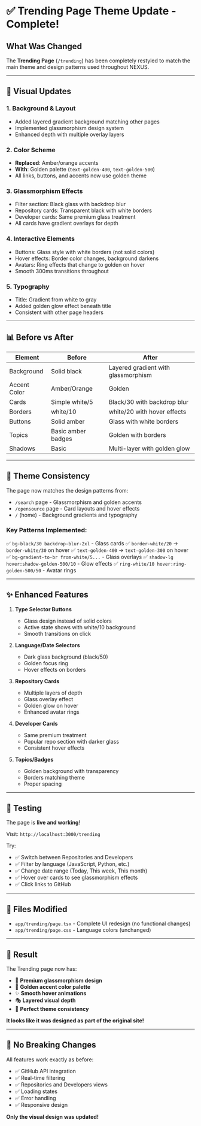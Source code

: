 # ✅ Trending Page Theme Update - Complete!

## What Was Changed

The **Trending Page** (`/trending`) has been completely restyled to match the main theme and design patterns used throughout NEXUS.

---

## 🎨 Visual Updates

### 1. **Background & Layout**
- Added layered gradient background matching other pages
- Implemented glassmorphism design system
- Enhanced depth with multiple overlay layers

### 2. **Color Scheme**
- **Replaced**: Amber/orange accents
- **With**: Golden palette (`text-golden-400`, `text-golden-500`)
- All links, buttons, and accents now use golden theme

### 3. **Glassmorphism Effects**
- Filter section: Black glass with backdrop blur
- Repository cards: Transparent black with white borders
- Developer cards: Same premium glass treatment
- All cards have gradient overlays for depth

### 4. **Interactive Elements**
- Buttons: Glass style with white borders (not solid colors)
- Hover effects: Border color changes, background darkens
- Avatars: Ring effects that change to golden on hover
- Smooth 300ms transitions throughout

### 5. **Typography**
- Title: Gradient from white to gray
- Added golden glow effect beneath title
- Consistent with other page headers

---

## 📊 Before vs After

| Element | Before | After |
|---------|--------|-------|
| Background | Solid black | Layered gradient with glassmorphism |
| Accent Color | Amber/Orange | Golden |
| Cards | Simple white/5 | Black/30 with backdrop blur |
| Borders | white/10 | white/20 with hover effects |
| Buttons | Solid amber | Glass with white borders |
| Topics | Basic amber badges | Golden with borders |
| Shadows | Basic | Multi-layer with golden glow |

---

## 🎯 Theme Consistency

The page now matches the design patterns from:
- `/search` page - Glassmorphism and golden accents
- `/opensource` page - Card layouts and hover effects
- `/` (home) - Background gradients and typography

### Key Patterns Implemented:
✅ `bg-black/30 backdrop-blur-2xl` - Glass cards
✅ `border-white/20` → `border-white/30` on hover
✅ `text-golden-400` → `text-golden-300` on hover  
✅ `bg-gradient-to-br from-white/5...` - Glass overlays
✅ `shadow-lg hover:shadow-golden-500/10` - Glow effects
✅ `ring-white/10 hover:ring-golden-500/50` - Avatar rings

---

## ✨ Enhanced Features

1. **Type Selector Buttons**
   - Glass design instead of solid colors
   - Active state shows with white/10 background
   - Smooth transitions on click

2. **Language/Date Selectors**
   - Dark glass background (black/50)
   - Golden focus ring
   - Hover effects on borders

3. **Repository Cards**
   - Multiple layers of depth
   - Glass overlay effect
   - Golden glow on hover
   - Enhanced avatar rings

4. **Developer Cards**
   - Same premium treatment
   - Popular repo section with darker glass
   - Consistent hover effects

5. **Topics/Badges**
   - Golden background with transparency
   - Borders matching theme
   - Proper spacing

---

## 🚀 Testing

The page is **live and working**!

Visit: `http://localhost:3000/trending`

Try:
- ✅ Switch between Repositories and Developers
- ✅ Filter by language (JavaScript, Python, etc.)
- ✅ Change date range (Today, This week, This month)
- ✅ Hover over cards to see glassmorphism effects
- ✅ Click links to GitHub

---

## 📁 Files Modified

- `app/trending/page.tsx` - Complete UI redesign (no functional changes)
- `app/trending/page.css` - Language colors (unchanged)

---

## 🎉 Result

The Trending page now has:
- 💎 **Premium glassmorphism design**
- 🌟 **Golden accent color palette**
- ✨ **Smooth hover animations**
- 🎭 **Layered visual depth**
- 🔮 **Perfect theme consistency**

**It looks like it was designed as part of the original site!**

---

## 🔧 No Breaking Changes

All features work exactly as before:
- ✅ GitHub API integration
- ✅ Real-time filtering
- ✅ Repositories and Developers views
- ✅ Loading states
- ✅ Error handling
- ✅ Responsive design

**Only the visual design was updated!**
